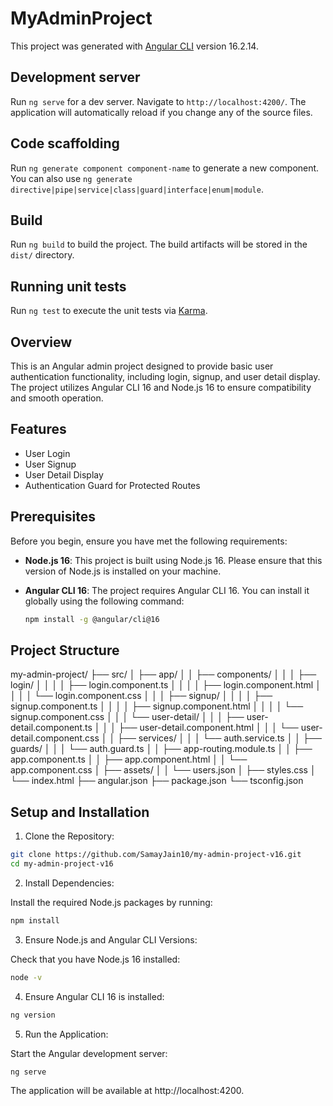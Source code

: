 # MyAdminProject

This project was generated with [Angular CLI](https://github.com/angular/angular-cli) version 16.2.14.

## Development server

Run `ng serve` for a dev server. Navigate to `http://localhost:4200/`. The application will automatically reload if you change any of the source files.

## Code scaffolding

Run `ng generate component component-name` to generate a new component. You can also use `ng generate directive|pipe|service|class|guard|interface|enum|module`.

## Build

Run `ng build` to build the project. The build artifacts will be stored in the `dist/` directory.

## Running unit tests

Run `ng test` to execute the unit tests via [Karma](https://karma-runner.github.io).


## Overview

This is an Angular admin project designed to provide basic user authentication functionality, including login, signup, and user detail display. The project utilizes Angular CLI 16 and Node.js 16 to ensure compatibility and smooth operation.

## Features

- User Login
- User Signup
- User Detail Display
- Authentication Guard for Protected Routes

## Prerequisites

Before you begin, ensure you have met the following requirements:

- **Node.js 16**: This project is built using Node.js 16. Please ensure that this version of Node.js is installed on your machine.
- **Angular CLI 16**: The project requires Angular CLI 16. You can install it globally using the following command:

  ```bash
  npm install -g @angular/cli@16
  ```

## Project Structure

my-admin-project/
├── src/
│   ├── app/
│   │   ├── components/
│   │   │   ├── login/
│   │   │   │   ├── login.component.ts
│   │   │   │   ├── login.component.html
│   │   │   │   └── login.component.css
│   │   │   ├── signup/
│   │   │   │   ├── signup.component.ts
│   │   │   │   ├── signup.component.html
│   │   │   │   └── signup.component.css
│   │   │   └── user-detail/
│   │   │       ├── user-detail.component.ts
│   │   │       ├── user-detail.component.html
│   │   │       └── user-detail.component.css
│   │   ├── services/
│   │   │   └── auth.service.ts
│   │   ├── guards/
│   │   │   └── auth.guard.ts
│   │   ├── app-routing.module.ts
│   │   ├── app.component.ts
│   │   ├── app.component.html
│   │   └── app.component.css
│   ├── assets/
│   │   └── users.json
│   ├── styles.css
│   └── index.html
├── angular.json
├── package.json
└── tsconfig.json

## Setup and Installation

1. Clone the Repository:

```bash
git clone https://github.com/SamayJain10/my-admin-project-v16.git
cd my-admin-project-v16
```
2. Install Dependencies:

Install the required Node.js packages by running:

```bash
npm install
```

3. Ensure Node.js and Angular CLI Versions:

Check that you have Node.js 16 installed:

```bash
node -v
```

4. Ensure Angular CLI 16 is installed:

```bash
ng version
```
5. Run the Application:

Start the Angular development server:

```bash
ng serve
```

The application will be available at http://localhost:4200.
